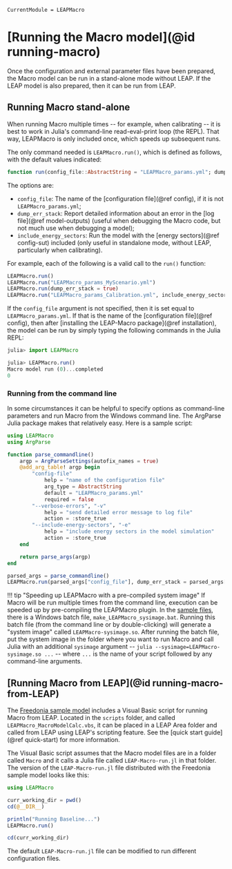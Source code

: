 ```@meta
CurrentModule = LEAPMacro
```

# [Running the Macro model](@id running-macro)
Once the configuration and external parameter files have been prepared, the Macro model can be run in a stand-alone mode without LEAP. If the LEAP model is also prepared, then it can be run from LEAP.

## Running Macro stand-alone
When running Macro multiple times -- for example, when calibrating -- it is best to work in Julia's command-line read-eval-print loop (the REPL). That way, LEAPMacro is only included once, which speeds up subsequent runs.

The only command needed is `LEAPMacro.run()`, which is defined as follows, with the default values indicated:
```julia
function run(config_file::AbstractString = "LEAPMacro_params.yml"; dump_err_stack::Bool = false, include_energy_sectors::Bool = false)
```
The options are:
  * `config_file`: The name of the [configuration file](@ref config), if it is not `LEAPMacro_params.yml`;
  * `dump_err_stack`: Report detailed information about an error in the [log file](@ref model-outputs) (useful when debugging the Macro code, but not much use when debugging a model);
  * `include_energy_sectors`: Run the model with the [energy sectors](@ref config-sut) included (only useful in standalone mode, without LEAP, particularly when calibrating).

For example, each of the following is a valid call to the `run()` function:
```julia
LEAPMacro.run()
LEAPMacro.run("LEAPMacro_params_MyScenario.yml")
LEAPMacro.run(dump_err_stack = true)
LEAPMacro.run("LEAPMacro_params_Calibration.yml", include_energy_sectors = true)
```

If the `config_file` argument is not specified, then it is set equal to `LEAPMacro_params.yml`. If that is the name of the [configuration file](@ref config), then after [installing the LEAP-Macro package](@ref installation), the model can be run by simply typing the following commands in the Julia REPL:
```julia
julia> import LEAPMacro

julia> LEAPMacro.run()
Macro model run (0)...completed
0
```
### Running from the command line
In some circumstances it can be helpful to specify options as command-line parameters and run Macro from the Windows command line. The ArgParse Julia package makes that relatively easy. Here is a sample script:
```julia
using LEAPMacro
using ArgParse

function parse_commandline()
    argp = ArgParseSettings(autofix_names = true)
    @add_arg_table! argp begin
        "config-file"
            help = "name of the configuration file"
            arg_type = AbstractString
            default = "LEAPMacro_params.yml"
            required = false
        "--verbose-errors", "-v"
            help = "send detailed error message to log file"
            action = :store_true
        "--include-energy-sectors", "-e"
            help = "include energy sectors in the model simulation"
            action = :store_true
    end

    return parse_args(argp)
end

parsed_args = parse_commandline()
LEAPMacro.run(parsed_args["config_file"], dump_err_stack = parsed_args["verbose_errors"], include_energy_sectors = parsed_args["include_energy_sectors"])
```
!!! tip "Speeding up LEAPMacro with a pre-compiled system image"
    If Macro will be run multiple times from the command line, execution can be speeded up by pre-compiling the LEAPMacro plugin. In the [sample files](assets/Macro.zip), there is a Windows batch file, `make_LEAPMacro_sysimage.bat`. Running this batch file (from the command line or by double-clicking) will generate a "system image" called `LEAPMacro-sysimage.so`. After running the batch file, put the system image in the folder where you want to run Macro and call Julia with an additional `sysimage` argument -- `julia --sysimage=LEAPMacro-sysimage.so ...` -- where `...` is the name of your script followed by any command-line arguments.

## [Running Macro from LEAP](@id running-macro-from-LEAP)
The [Freedonia sample model](assets/Macro.zip) includes a Visual Basic script for running Macro from LEAP. Located in the `scripts` folder, and called `LEAPMacro_MacroModelCalc.vbs`, it can be placed in a LEAP Area folder and called from LEAP using LEAP's scripting feature. See the [quick start guide](@ref quick-start) for more information.

The Visual Basic script assumes that the Macro model files are in a folder called `Macro` and it calls a Julia file called `LEAP-Macro-run.jl` in that folder. The version of the `LEAP-Macro-run.jl` file distributed with the Freedonia sample model looks like this:
```julia
using LEAPMacro

curr_working_dir = pwd()
cd(@__DIR__)

println("Running Baseline...")
LEAPMacro.run()

cd(curr_working_dir)
```
The default `LEAP-Macro-run.jl` file can be modified to run different configuration files.
